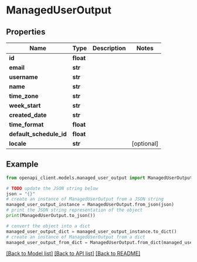 # ManagedUserOutput


## Properties

Name | Type | Description | Notes
------------ | ------------- | ------------- | -------------
**id** | **float** |  | 
**email** | **str** |  | 
**username** | **str** |  | 
**name** | **str** |  | 
**time_zone** | **str** |  | 
**week_start** | **str** |  | 
**created_date** | **str** |  | 
**time_format** | **float** |  | 
**default_schedule_id** | **float** |  | 
**locale** | **str** |  | [optional] 

## Example

```python
from openapi_client.models.managed_user_output import ManagedUserOutput

# TODO update the JSON string below
json = "{}"
# create an instance of ManagedUserOutput from a JSON string
managed_user_output_instance = ManagedUserOutput.from_json(json)
# print the JSON string representation of the object
print(ManagedUserOutput.to_json())

# convert the object into a dict
managed_user_output_dict = managed_user_output_instance.to_dict()
# create an instance of ManagedUserOutput from a dict
managed_user_output_from_dict = ManagedUserOutput.from_dict(managed_user_output_dict)
```
[[Back to Model list]](../README.md#documentation-for-models) [[Back to API list]](../README.md#documentation-for-api-endpoints) [[Back to README]](../README.md)



